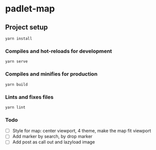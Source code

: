 # padlet-map

## Project setup

```
yarn install
```

### Compiles and hot-reloads for development

```
yarn serve
```

### Compiles and minifies for production

```
yarn build
```

### Lints and fixes files

```
yarn lint
```

### Todo

- [ ] Style for map: center viewport, 4 theme, make the map fit viewport
- [ ] Add marker by search, by drop marker
- [ ] Add post as call out and lazyload image
